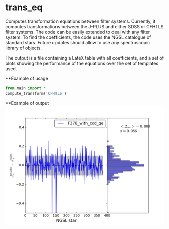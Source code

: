 # trans_eq

Computes transformation equations between filter systems. Currently, it computes transformations between the J-PLUS and either SDSS or CFHTLS filter systems. The code can be easily extended to deal with any filter system. To find the coefficients, the code uses the NGSL catalogue of standard stars. Future updates should allow to use any spectroscopic library of objects.

The output is a file containing a LateX table with all coefficients, and a set of plots showing the performance of the equations over the set of templates used.

**Example of usage
```python
from main import *
compute_transform('CFHTLS')

```

**Example of output
![Example](https://github.com/aaorsi/trans_eq/blob/master/plots/all.F378_with_ccd_qe.png)
